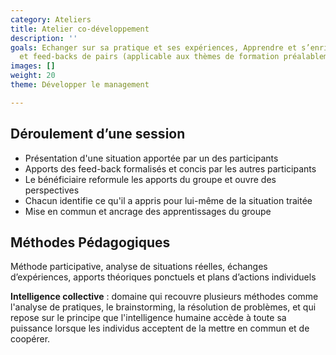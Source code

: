 ```yaml
---
category: Ateliers
title: Atelier co-développement
description: ''
goals: Echanger sur sa pratique et ses expériences, Apprendre et s’enrichir des expériences
  et feed-backs de pairs (applicable aux thèmes de formation préalablement mentionnés)
images: []
weight: 20
theme: Développer le management

---
```

## Déroulement d’une session

* Présentation d'une situation apportée par un des participants
* Apports des feed-back formalisés et concis par les autres participants
* Le bénéficiaire reformule les apports du groupe et ouvre des perspectives
* Chacun identifie ce qu'il a appris pour lui-même de la situation traitée
* Mise en commun et ancrage des apprentissages du groupe

## Méthodes Pédagogiques

Méthode participative, analyse de situations réelles, échanges d’expériences, apports théoriques ponctuels et plans d’actions individuels

**Intelligence collective** : domaine qui recouvre plusieurs méthodes comme l'analyse de pratiques, le brainstorming, la résolution de problèmes, et qui repose sur le principe que l'intelligence humaine accède à toute sa puissance lorsque les individus acceptent de la mettre en commun et de coopérer.